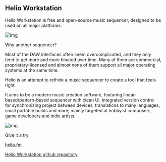 ## Helio Workstation 
Helio Workstation is free and open-source music sequencer, designed to be used on all major platforms.

![img](https://helio.fm/images/screencap3.png)

Why another sequencer?

Most of the DAW interfaces often seem overcomplicated, and they only tend to get more and more bloated over time. Many of them are commercial, proprietary-licensed and almost none of them support all major operating systems at the same time.

Helio is an attempt to rethink a music sequencer to create a tool that feels right.

It aims to be a modern music creation software, featuring linear-based/pattern-based sequencer with clean UI, integrated version control for synchronizing project between devices, translations to many languages, small portable builds and more; mainly targeted at hobbyist composers, game developers and indie artists.

![img](https://helio.fm/images/screencap1.png)

Give it a try 

[helio.fm](https://helio.fm/)

[Helio Workstation github repository](https://github.com/helio-fm/helio-workstation)
